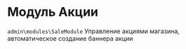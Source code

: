 Модуль Акции
====================

`admin\modules\SaleModule`
Управление акциями магазина, автоматическое создание баннера акции